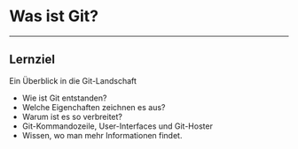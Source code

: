 # Was ist Git?

---

## Lernziel

Ein Überblick in die Git-Landschaft

 * Wie ist Git entstanden?
 * Welche Eigenchaften zeichnen es aus?
 * Warum ist es so verbreitet?
 * Git-Kommandozeile, User-Interfaces und Git-Hoster
 * Wissen, wo man mehr Informationen findet.

